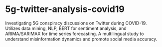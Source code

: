 # 5g-twitter-analysis-covid19
Investigating 5G conspiracy discussions on Twitter during COVID-19. Utilizes data mining, NLP, BERT for sentiment analysis, and ARIMA/SARIMAX for time series forecasting. A multilingual study to understand misinformation dynamics and promote social media accuracy.

